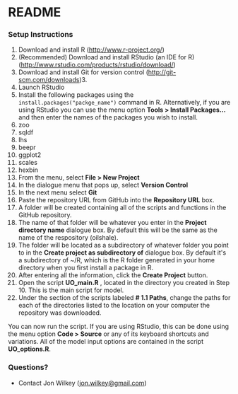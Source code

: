 # README #

### Setup Instructions ###

1. Download and install R (http://www.r-project.org/)
2. (Recommended) Download and install RStudio (an IDE for R) (http://www.rstudio.com/products/rstudio/download/)
3. Download and install Git for version control (http://git-scm.com/downloads)3. 
4. Launch RStudio
5. Install the following packages using the `install.packages("packge_name")` command in R. Alternatively, if you are using RStudio you can use the menu option **Tools > Install Packages...** and then enter the names of the packages you wish to install.
  1. zoo
  2. sqldf
  3. lhs
  4. beepr
  5. ggplot2
  6. scales
  7. hexbin
6. From the menu, select **File > New Project**
7. In the dialogue menu that pops up, select **Version Control**
8. In the next menu select **Git**
9. Paste the repository URL from GitHub into the **Repository URL** box.
10. A folder will be created containing all of the scripts and functions in the GitHub repository.
  1. The name of that folder will be whatever you enter in the **Project directory name** dialogue box. By default this will be the same as the name of the respository (oilshale).
  2. The folder will be located as a subdirectory of whatever folder you point to in the **Create project as subdirectory of** dialogue box. By default it's a subdirectory of ~/R, which is the R folder generated in your home directory when you first install a package in R.
13. After entering all the information, click the **Create Project** button.
14. Open the script **UO_main.R** , located in the directory you created in Step 10. This is the main script for model.
15. Under the section of the scripts labeled **# 1.1 Paths**, change the paths for each of the directories listed to the location on your computer the repository was downloaded.

You can now run the script. If you are using RStudio, this can be done using the menu option **Code > Source** or any of its keyboard shortcuts and variations. All of the model input options are contained in the script **UO_options.R**.

### Questions? ###

* Contact Jon Wilkey (jon.wilkey@gmail.com)